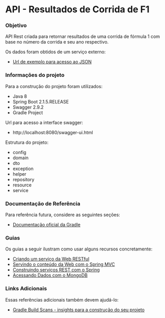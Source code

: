 # API - Resultados de Corrida de F1

### Objetivo

API Rest criada para retornar resultados de uma corrida de fórmula 1 com base no número da corrida e seu ano respectivo.

Os dados foram obtidos de um serviço externo: 

* [Url de exemplo para acesso ao JSON](https://ergast.com/api/f1/2017/last/results.json)

### Informações do projeto

Para a construção do projeto foram utilizados: 

* Java 8
* Spring Boot 2.1.5.RELEASE
* Swagger 2.9.2
* Gradle Project

Url para acesso a interface swagger:

* http://localhost:8080/swagger-ui.html

Estrutura do projeto:

* config
* domain
* dto
* exception
* helper
* repository
* resource
* service

### Documentação de Referência
Para referência futura, considere as seguintes seções:

* [Documentação oficial da Gradle](https://docs.gradle.org)

### Guias
Os guias a seguir ilustram como usar alguns recursos concretamente:

* [Criando um serviço da Web RESTful](https://spring.io/guides/gs/rest-service/)
* [Servindo o conteúdo da Web com o Spring MVC](https://spring.io/guides/gs/serving-web-content/)
* [Construindo serviços REST com o Spring](https://spring.io/guides/tutorials/bookmarks/)
* [Acessando Dados com o MongoDB](https://spring.io/guides/gs/accessing-data-mongodb/)

### Links Adicionais
Essas referências adicionais também devem ajudá-lo:

* [Gradle Build Scans - insights para a construção do seu projeto](https://scans.gradle.com#gradle)

